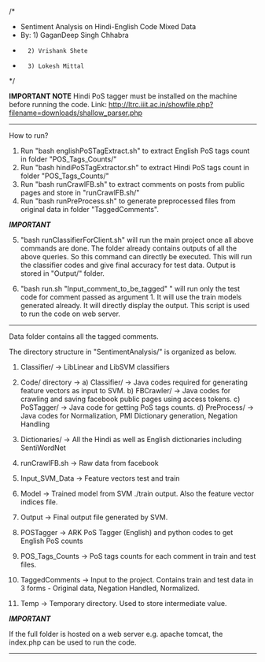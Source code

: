 /*
*	Sentiment Analysis on Hindi-English Code Mixed Data
*	By: 1) GaganDeep Singh Chhabra
*		2) Vrishank Shete
*		3) Lokesh Mittal
*/


****IMPORTANT NOTE****
Hindi PoS tagger must be installed on the machine before running the code.
Link: http://ltrc.iiit.ac.in/showfile.php?filename=downloads/shallow_parser.php
**********************



How to run?

1) Run "bash englishPoSTagExtract.sh" to extract English PoS tags count in folder "POS_Tags_Counts/"
2) Run "bash hindiPoSTagExtractor.sh" to extract Hindi PoS tags count in folder "POS_Tags_Counts/"
3) Run "bash runCrawlFB.sh" to extract comments on posts from public pages and store in "runCrawlFB.sh/"
4) Run "bash runPreProcess.sh" to generate preprocessed files from original data in folder "TaggedComments".



***IMPORTANT***

5) "bash runClassifierForClient.sh" will run the main project once all above commands are done. The folder already contains outputs of all the above queries. So this command can directly be executed. This will run the classifier codes and give final accuracy for test data. Output is stored in "Output/" folder.

6) "bash run.sh "Input_comment_to_be_tagged" " will run only the test code for comment passed as argument 1. It will use the train models generated already. It will directly display the output. This script is used to run the code on web server.

***************


Data folder contains all the tagged comments.


The directory structure in "SentimentAnalysis/" is organized as below.

1)  Classifier/ -> LibLinear and LibSVM classifiers

2)  Code/ directory -> 
		a) Classifier/ -> Java codes required for generating feature vectors as input to SVM.
		b) FBCrawler/ -> Java codes for crawling and saving facebook public pages using access tokens.
		c) PoSTagger/ -> Java code for getting PoS tags counts.
		d) PreProcess/ -> Java codes for Normalization, PMI Dictionary generation, Negation Handling
3)  Dictionaries/ -> All the Hindi as well as English dictionaries including SentiWordNet

4)  runCrawlFB.sh -> Raw data from facebook

5)  Input_SVM_Data -> Feature vectors test and train

6)  Model -> Trained model from SVM ./train output. Also the feature vector indices file.

7)  Output -> Final output file generated by SVM.

8)  POSTagger -> ARK PoS Tagger (English) and python codes to get English PoS counts

9)  POS_Tags_Counts -> PoS tags counts for each comment in train and test files.

10) TaggedComments -> Input to the project. Contains train and test data in 3 forms - 
					   Original data, Negation Handled, Normalized.
					   
11) Temp -> Temporary directory. Used to store intermediate value.


***IMPORTANT***

If the full folder is hosted on a web server e.g. apache tomcat, the index.php can be used to run the code.

***************
